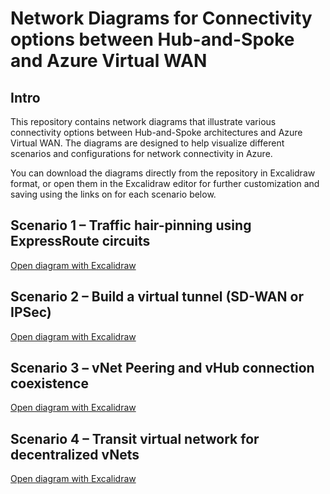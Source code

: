 # Network Diagrams for Connectivity options between Hub-and-Spoke and Azure Virtual WAN

## Intro

This repository contains network diagrams that illustrate various connectivity options between Hub-and-Spoke architectures and Azure Virtual WAN. The diagrams are designed to help visualize different scenarios and configurations for network connectivity in Azure.

You can download the diagrams directly from the repository in Excalidraw format, or open them in the Excalidraw editor for further customization and saving using the links on for each scenario below.

## Scenario 1 – Traffic hair-pinning using ExpressRoute circuits

[Open diagram with Excalidraw](https://excalidraw.com/#url=https://raw.githubusercontent.com/dmauser/conn-hs-vwan-diagrams/refs/heads/main/Scenario1.excalidraw)

## Scenario 2 – Build a virtual tunnel (SD-WAN or IPSec)

[Open diagram with Excalidraw](https://excalidraw.com/#url=https://raw.githubusercontent.com/dmauser/conn-hs-vwan-diagrams/refs/heads/main/Scenario2.excalidraw)

## Scenario 3 – vNet Peering and vHub connection coexistence

[Open diagram with Excalidraw](https://excalidraw.com/#url=https://raw.githubusercontent.com/dmauser/conn-hs-vwan-diagrams/refs/heads/main/Scenario3.excalidraw)

## Scenario 4 – Transit virtual network for decentralized vNets

[Open diagram with Excalidraw](https://excalidraw.com/#url=https://raw.githubusercontent.com/dmauser/conn-hs-vwan-diagrams/refs/heads/main/Scenario4.excalidraw)
